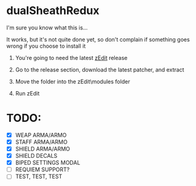 # dualSheathRedux
I'm sure you know what this is...

It works, but it's not quite done yet, so don't complain if something goes wrong if you choose to install it

1. You're going to need the latest [zEdit](https://github.com/z-edit/zedit) release

2. Go to the release section, download the latest patcher, and extract

3. Move the folder into the zEdit\modules folder

4. Run zEdit


# TODO:
- [x] WEAP ARMA/ARMO
- [x] STAFF ARMA/ARMO
- [x] SHIELD ARMA/ARMO
- [x] SHIELD DECALS
- [x] BIPED SETTINGS MODAL
- [ ] REQUIEM SUPPORT?
- [ ] TEST, TEST, TEST
